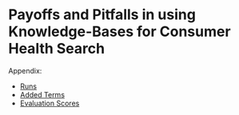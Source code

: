 # Payoffs and Pitfalls in using Knowledge-Bases for Consumer Health Search

Appendix:
* [Runs](https://github.com/ielab/ielab.github.io/tree/master/publications/journal_kb_expansion/runs)
* [Added Terms](https://github.com/ielab/ielab.github.io/tree/master/publications/journal_kb_expansion/termsAdded)
* [Evaluation Scores](https://github.com/ielab/ielab.github.io/tree/master/publications/journal_kb_expansion/evals)
